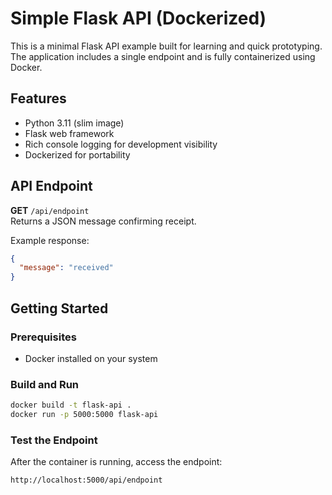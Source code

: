 # Simple Flask API (Dockerized)

This is a minimal Flask API example built for learning and quick prototyping. The application includes a single endpoint and is fully containerized using Docker.

## Features

- Python 3.11 (slim image)
- Flask web framework
- Rich console logging for development visibility
- Dockerized for portability

## API Endpoint

**GET** `/api/endpoint`  
Returns a JSON message confirming receipt.

Example response:
```json
{
  "message": "received"
}
```

## Getting Started

### Prerequisites

- Docker installed on your system

### Build and Run

```bash
docker build -t flask-api .
docker run -p 5000:5000 flask-api
```

### Test the Endpoint

After the container is running, access the endpoint:

```
http://localhost:5000/api/endpoint
```
